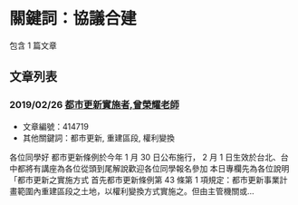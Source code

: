 # 關鍵詞：協議合建

包含 1 篇文章

## 文章列表

### 2019/02/26 [都市更新實施者,曾榮耀老師](../../articles/414719_%E9%83%BD%E5%B8%82%E6%9B%B4%E6%96%B0%E5%AF%A6%E6%96%BD%E8%80%85%2C%E6%9B%BE%E6%A6%AE%E8%80%80%E8%80%81%E5%B8%AB.md)
- 文章編號：414719
- 其他關鍵詞：都市更新, 重建區段, 權利變換

各位同學好 都市更新條例於今年 1 月 30 日公布施行， 2 月 1 日生效於台北、台中都將有講座為各位從頭到尾解說歡迎各位同學報名參加 本日專欄先為各位說明「都市更新之實施方式 首先都市更新條例第 43 條第 1 項規定：都市更新事業計畫範圍內重建區段之土地，以權利變換方式實施之。但由主管機關或...
